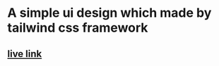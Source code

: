 # A simple ui design which made by tailwind css framework

## [live link](https://itskawsarjamil.github.io/movie-production/)